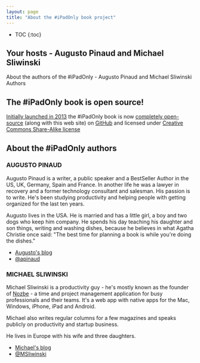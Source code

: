 ```yaml
---
layout: page
title: "About the #iPadOnly book project"
---
```


* TOC
{:toc}

## Your hosts - Augusto Pinaud and Michael Sliwinski

About the authors of the #iPadOnly - Augusto Pinaud and Michael Sliwinski
Authors

## The #iPadOnly book is open source!

[Initially launched in 2013](/launch) the #iPadOnly book is now [completely open-source](/open) (along with this web site) on [GitHub](https://github.com/michaelnozbe/iPadOnly.com) and licensed under [Creative Commons Share-Alike license](/license)

## About the #iPadOnly authors

### AUGUSTO PINAUD

Augusto Pinaud is a writer, a public speaker and a BestSeller Author in the US, UK, Germany, Spain and France. In another life he was a lawyer in recovery and a former technology consultant and salesman. His passion is to write. He's been studying productivity and helping people with getting organized for the last ten years.

Augusto lives in the USA. He is married and has a little girl, a boy and two dogs who keep him company. He spends his day teaching his daughter and son things, writing and washing dishes, because he believes in what Agatha Christie once said: "The best time for planning a book is while you're doing the dishes."

* [Augusto's blog](https://productivityvoice.com)
* [@apinaud](https://twitter.com/apinaud)

### MICHAEL SLIWINSKI

Michael Sliwinski is a productivity guy - he's mostly known as the founder of [Nozbe](https://nozbe.com/) - a time and project management application for busy professionals and their teams. It's a web app with native apps for the Mac, Windows, iPhone, iPad and Android.

Michael also writes regular columns for a few magazines and speaks publicly on productivity and startup business.

He lives in Europe with his wife and three daughters.

* [Michael's blog](https://sliwinski.com)
* [@MSliwinski](https://twitter.com/MSliwinski)
